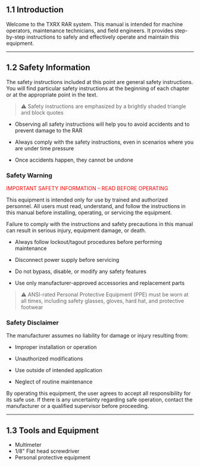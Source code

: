## 1.1 Introduction

Welcome to the TXRX RAR system. 
This manual is intended for machine operators, maintenance technicians, and field engineers. It provides step-by-step instructions to safely and effectively operate and maintain this equipment.

---

## 1.2 Safety Information

The safety instructions included at this point are general safety instructions. 
You will find particular safety instructions at the beginning of each chapter or at the appropriate point in the text.

> ⚠️ Safety instructions are emphasized by a brightly shaded triangle and block quotes
 
* Observing all safety instructions will help you to avoid accidents and to prevent damage to the RAR
 
* Always comply with the safety instructions, even in scenarios where you are under time pressure

* Once accidents happen, they cannot be undone

### Safety Warning

<span style="color:red;">IMPORTANT SAFETY INFORMATION – READ BEFORE OPERATING</span></span>

This equipment is intended only for use by trained and authorized personnel. All users must read, understand, and follow the instructions in this manual before installing, operating, or servicing the equipment.

Failure to comply with the instructions and safety precautions in this manual can result in serious injury, equipment damage, or death.

* Always follow lockout/tagout procedures before performing maintenance

* Disconnect power supply before servicing

* Do not bypass, disable, or modify any safety features

* Use only manufacturer-approved accessories and replacement parts

> ⚠️ ANSI-rated Personal Protective Equipment (PPE) must be worn at all times, including safety glasses, gloves, hard hat, and protective footwear

### Safety Disclaimer

The manufacturer assumes no liability for damage or injury resulting from:

* Improper installation or operation

* Unauthorized modifications

* Use outside of intended application

* Neglect of routine maintenance

By operating this equipment, the user agrees to accept all responsibility for its safe use. 
If there is any uncertainty regarding safe operation, contact the manufacturer or a qualified supervisor before proceeding.

---

## 1.3 Tools and Equipment

* Multimeter
* 1/8" Flat head screwdriver
* Personal protective equipment
